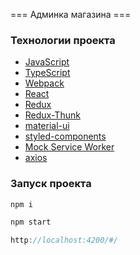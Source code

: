 === Админка магазина ===

### Технологии проекта

- [JavaScript](https://developer.mozilla.org/ru/docs/Web/JavaScript)
- [TypeScript](https://www.typescriptlang.org/docs/handbook/release-notes/overview.html)
- [Webpack](https://webpack.js.org/)
- [React](https://ru.reactjs.org/)
- [Redux](https://redux.js.org/)
- [Redux-Thunk](https://redux.js.org/usage/writing-logic-thunks)
- [material-ui](https://mui.com/)
- [styled-components](https://styled-components.com/)
- [Mock Service Worker](https://mswjs.io/)
- [axios](https://axios-http.com/ru/docs/api_intro)

### Запуск проекта

```javascript
npm i
```

```javascript
npm start
```

```javascript
http://localhost:4200/#/
```
